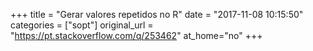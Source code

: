 +++
title = "Gerar valores repetidos no R"
date = "2017-11-08 10:15:50"
categories = ["sopt"]
original_url = "https://pt.stackoverflow.com/q/253462"
at_home="no"
+++

